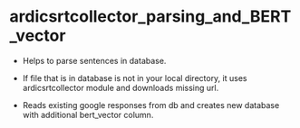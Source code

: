 # ardicsrtcollector_parsing_and_BERT_vector

* Helps to parse sentences in database.
* If file that is in database is not in your
  local directory, it uses ardicsrtcollector module
  and downloads missing url.

* Reads existing google responses from db and
  creates new database with additional bert_vector column. 

